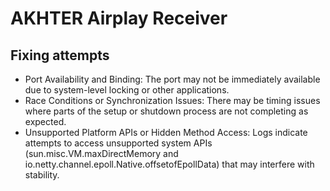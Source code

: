 # AKHTER Airplay Receiver

## Fixing attempts 

 *   Port Availability and Binding: The port may not be immediately available due to system-level locking or other applications.
 *   Race Conditions or Synchronization Issues: There may be timing issues where parts of the setup or shutdown process are not completing as expected.
 *   Unsupported Platform APIs or Hidden Method Access: Logs indicate attempts to access unsupported system APIs (sun.misc.VM.maxDirectMemory and io.netty.channel.epoll.Native.offsetofEpollData) that may interfere with stability.
